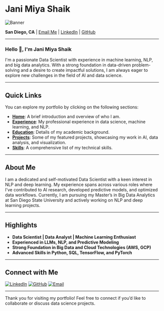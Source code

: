 # Jani Miya Shaik

![Banner](images/banner.png) <!-- Optional: You can create a banner image with your name or use a data science-related banner here -->

**San Diego, CA** | [Email Me](mailto:janimiyask72@gmail.com) | [LinkedIn](https://linkedin.com/in/jani-miya-shaik/) | [GitHub](https://github.com/janimiyarj)

---

### Hello 👋, I'm Jani Miya Shaik
I'm a passionate Data Scientist with experience in machine learning, NLP, and big data analytics. With a strong foundation in data-driven problem-solving and a desire to create impactful solutions, I am always eager to explore new challenges in the field of AI and data science.

---

## Quick Links

You can explore my portfolio by clicking on the following sections:

- **[Home](https://janimiyarj.github.io/index.html)**: A brief introduction and overview of who I am.
- **[Experience](https://janimiyarj.github.io/experience.html)**: My professional experience in data science, machine learning, and NLP.
- **[Education](https://janimiyarj.github.io/education.html)**: Details of my academic background.
- **[Projects](https://janimiyarj.github.io/projects.html)**: Some of my featured projects, showcasing my work in AI, data analysis, and visualization.
- **[Skills](https://janimiyarj.github.io/skills.html)**: A comprehensive list of my technical skills.

---

## About Me
I am a dedicated and self-motivated Data Scientist with a keen interest in NLP and deep learning. My experience spans across various roles where I've contributed to AI research, developed predictive models, and optimized data workflows. Currently, I am pursuing my Master’s in Big Data Analytics at San Diego State University and actively working on NLP and deep learning projects.

---

## Highlights

- **Data Scientist | Data Analyst | Machine Learning Enthusiast**
- **Experienced in LLMs, NLP, and Predictive Modeling**
- **Strong Foundation in Big Data and Cloud Technologies (AWS, GCP)**
- **Advanced Skills in Python, SQL, TensorFlow, and PyTorch**

---

## Connect with Me

[![LinkedIn](https://img.shields.io/badge/LinkedIn-Profile-blue?logo=linkedin)](https://linkedin.com/in/jani-miya-shaik/)
[![GitHub](https://img.shields.io/badge/GitHub-Portfolio-lightgrey?logo=github)](https://github.com/janimiyarj)
[![Email](https://img.shields.io/badge/Email-janimiyask72@gmail.com-red?logo=gmail)](mailto:janimiyask72@gmail.com)

---

Thank you for visiting my portfolio! Feel free to connect if you’d like to collaborate or discuss data science projects.
